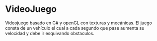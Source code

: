 # VideoJuego
Videojuego basado en C# y openGL con texturas y mecánicas. El juego consta de un vehículo el cual a cada segundo que pase aumenta su velocidad y debe ir esquivando obstaculos.
